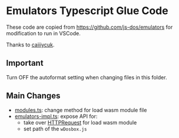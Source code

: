 # Emulators Typescript Glue Code

These code are copied from <https://github.com/js-dos/emulators> for modification to run in VSCode.

Thanks to [caiiiycuk](https://github.com/caiiiycuk).

## Important

Turn OFF the autoformat setting when changing files in this folder.

## Main Changes

- [modules.ts](impl/modules.ts): change method for load wasm module file
- [emulators-impl.ts](impl/ci-impl.ts): expose API for:
  - take over [HTTPRequest](http.ts) for load wasm module
  - set path of the `wDosbox.js`